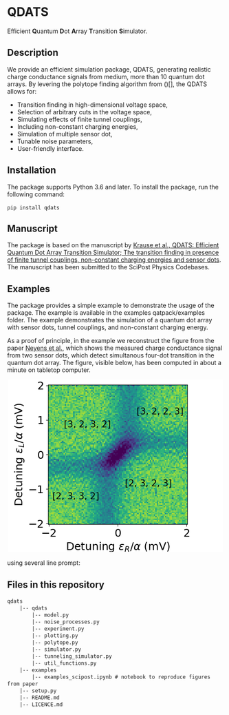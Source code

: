 # QDATS
Efficient **Q**uantum **D**ot **A**rray **T**ransition **S**imulator.

## Description
We provide an efficient simulation package, QDATS, generating realistic charge conductance signals from medium, more than 10 quantum dot arrays. By levering the polytope finding algorithm from ()[], the QDATS allows for:
- Transition finding in high-dimensional voltage space, 
- Selection of arbitrary cuts in the voltage space,
- Simulating effects of finite tunnel couplings,
- Including non-constant charging energies,
- Simulation of multiple sensor dot,
- Tunable noise parameters,
- User-friendly interface.

## Installation
The package supports Python 3.6 and later. To install the package, run the following command:
 

    pip install qdats

## Manuscript
The package is based on the manuscript by [Krause et al., QDATS: Efficient Quantum Dot Array Transition Simulator; The transition finding in presence of finite tunnel couplings, non-constant charging energies and sensor dots](). The manuscript has been submitted to the SciPost Physics Codebases.

## Examples
The package provides a simple example to demonstrate the usage of the package. The example is available in the examples qatpack/examples folder. The example demonstrates the simulation of a quantum dot array with sensor dots, tunnel couplings, and non-constant charging energy. 

As a proof of principle, in the example we reconstruct the figure from the paper [Neyens et al.](https://journals.aps.org/prapplied/abstract/10.1103/PhysRevApplied.12.064049z), which shows the measured charge conductance signal from two sensor dots, which detect simultanous four-dot transition in the quantum dot array. The figure, visible below, has been computed in about a minute on tabletop computer.

<p align="center">
  <img src="qatpack/figures/neyens.png" />
</p>
using several line prompt:
    
    

## Files in this repository
    qdats
        |-- qdats
            |-- model.py
            |-- noise_processes.py
            |-- experiment.py
            |-- plotting.py
            |-- polytope.py 
            |-- simulator.py
            |-- tunneling_simulator.py
            |-- util_functions.py
        |-- examples
            |-- examples_scipost.ipynb # notebook to reproduce figures from paper
        |-- setup.py
        |-- README.md
        |-- LICENCE.md